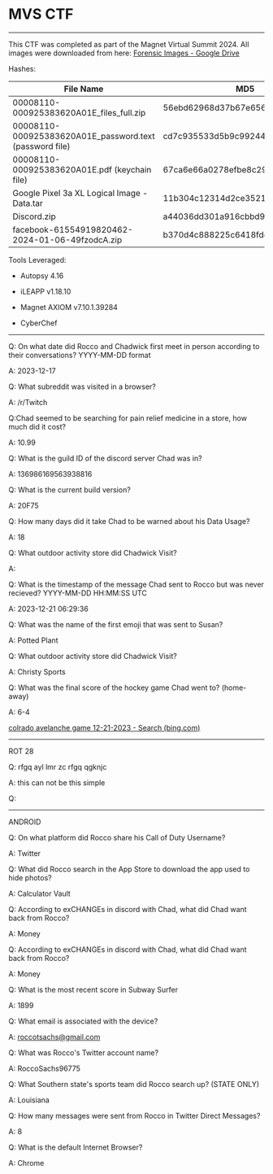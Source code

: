 # MVS CTF

---

This CTF was completed as part of the Magnet Virtual Summit 2024. All images were downloaded from here: [Forensic Images - Google Drive](https://drive.google.com/drive/folders/1zynwO2BaccA2EOTcRYhKV5CjKuWWU2l6)

Hashes:

| File Name                                               | MD5                              | SHA256                                                           |
| ------------------------------------------------------- | -------------------------------- | ---------------------------------------------------------------- |
| 00008110-000925383620A01E_files_full.zip                | 56ebd62968d37b67e656ad58eee7a985 | 4bf34353e6c13c35ed9ad3d0a5cbae87e1407775d56f6434956326ff4017974b |
| 00008110-000925383620A01E_password.text (password file) | cd7c935533d5b9c992449cb73b02f4fa | f9767906bf1aef77f7f7f56d6f29b2aeee340faa4317c3440832565a3ca633df |
| 00008110-000925383620A01E.pdf (keychain file)           | 67ca6e66a0278efbe8c291366a0d6f99 | b3c939f6a777f077102ab3b22c649f60b7628214fc3debd39e7e3e37f4a39cbf |
| Google Pixel 3a XL Logical Image - Data.tar             | 11b304c12314d2ce35219cab0c98569e | 1c37b9b932688e9d6b27dd4c24d1cd21f5d0fd081bbf85ab5fad5a0cf2e7c146 |
| Discord.zip                                             | a44036dd301a916cbbd95eb334885357 | 1ba4e558378891c3b3955f323cd7a9f4cf39123cfb4d7af1f4d535626e8f4ccf |
| facebook-61554919820462-2024-01-06-49fzodcA.zip         | b370d4c888225c6418fdd1ffbd83582c | d6f202d965127956769aeae31d234219c49f1f368549a5d1f1f5fe3171c601d6 |

Tools Leveraged:

- Autopsy 4.16

- iLEAPP v1.18.10

- Magnet AXIOM v7.10.1.39284

- CyberChef

---

Q: On what date did Rocco and Chadwick first meet in person according to their conversations? YYYY-MM-DD format

A: 2023-12-17



Q: What subreddit was visited in a browser?

A: /r/Twitch



Q:Chad seemed to be searching for pain relief medicine in a store, how much did it cost?

A: 10.99

Q: What is the guild ID of the discord server Chad was in?

A: 136986169563938816



Q: What is the current build version?

A: 20F75



Q: How many days did it take Chad to be warned about his Data Usage?

A: 18 



Q: What outdoor activity store did Chadwick Visit?

A:  



Q: What is the timestamp of the message Chad sent to Rocco but was never recieved? YYYY-MM-DD HH:MM:SS UTC

A: 2023-12-21 06:29:36



Q: What was the name of the first emoji that was sent to Susan?

A: Potted Plant



Q: What outdoor activity store did Chadwick Visit?

A: Christy Sports



Q: What was the final score of the hockey game Chad went to? (home-away)

A: 6-4

[colrado avelanche game 12-21-2023 - Search (bing.com)](https://www.bing.com/search?q=colrado+avelanche+game+12-21-2023&qs=n&form=QBRE&sp=-1&lq=0&pq=colrado+avelanche+game+12-21-2023&sc=6-33&sk=&cvid=A69CC000A9AA4B6DBD163365E1356F7D&ghsh=0&ghacc=0&ghpl=)







---

ROT 28

Q: rfgq ayl lmr zc rfgq qgknjc

A: this can not be this simple



Q:



---

ANDROID



Q: On what platform did Rocco share his Call of Duty Username?

A:  Twitter



Q: What did Rocco search in the App Store to download the app used to hide photos?

A: Calculator Vault



Q: According to exCHANGEs in discord with Chad, what did Chad want back from Rocco?

A: Money



Q: According to exCHANGEs in discord with Chad, what did Chad want back from Rocco?

A: Money



Q: What is the most recent score in Subway Surfer

A: 1899



Q: What email is associated with the device?

A: roccotsachs@gmail.com



Q: What was Rocco's Twitter account name?

A: RoccoSachs96775



Q: What Southern state's sports team did Rocco search up? (STATE ONLY)

A: Louisiana



Q: How many messages were sent from Rocco in Twitter Direct Messages?

A: 8



Q: What is the default Internet Browser?

A: Chrome
